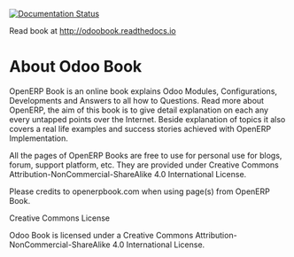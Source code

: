 [![Documentation Status](https://readthedocs.org/projects/odoobooks/badge/?version=latest)](http://odoobooks.com/en/latest/?badge=latest)

Read book at http://odoobook.readthedocs.io

About Odoo Book
===============

OpenERP Book is an online book explains Odoo Modules, Configurations, Developments and Answers to all how to Questions. Read more about OpenERP, the aim of this book is to give detail explanation on each any every untapped points over the Internet. Beside explanation of topics it also covers a real life examples and success stories achieved with OpenERP Implementation.

All the pages of OpenERP Books are free to use for personal use for blogs, forum, support platform, etc. They are provided under Creative Commons Attribution-NonCommercial-ShareAlike 4.0 International License.

Please credits to openerpbook.com when using page(s) from OpenERP Book.

Creative Commons License

Odoo Book is licensed under a Creative Commons Attribution-NonCommercial-ShareAlike 4.0 International License.
